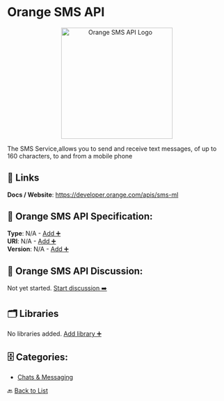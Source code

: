 # Orange SMS API
<p align="center">
    <img width="256" src="https://raw.githubusercontent.com/apis-list/apis-list/main/apis/orange-sms-api/logo_256x256.png" alt="Orange SMS API Logo"/>
</p>
The SMS Service,allows you to send and receive text messages, of up to 160 characters, to and from a mobile phone

##  🔗 Links
**Docs / Website**: https://developer.orange.com/apis/sms-ml

## 🧬 Orange SMS API Specification:
**Type**: N/A - [Add ➕](https://github.com/apis-list/apis-list/edit/main/apis.yaml#L14411)  
**URI**: N/A - [Add ➕](https://github.com/apis-list/apis-list/edit/main/apis.yaml#L14411)  
**Version**: N/A - [Add ➕](https://github.com/apis-list/apis-list/edit/main/apis.yaml#L14411)

## 💬 Orange SMS API Discussion:
Not yet started. [Start discussion ➡️](https://github.com/apis-list/apis-list/discussions/new)

## 🗂️ Libraries

No libraries added. [Add library ➕](https://github.com/apis-list/apis-list/edit/main/apis.yaml#L14411)    


## 🗄️ Categories:
- [Chats & Messaging](https://github.com/apis-list/apis-list#chats--messaging-)

🔙  [Back to List](https://github.com/apis-list/apis-list)
